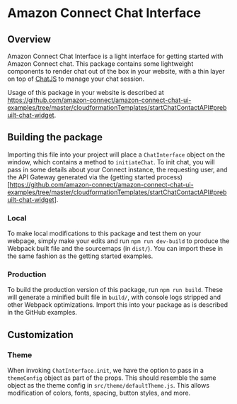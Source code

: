 # Amazon Connect Chat Interface
## Overview
Amazon Connect Chat Interface is a light interface for getting started with Amazon Connect chat. This package contains
some lightweight components to render chat out of the box in your website, with a thin layer on top of [ChatJS](https://github.com/amazon-connect/amazon-connect-chatjs)
to manage your chat session.

Usage of this package in your website is described at https://github.com/amazon-connect/amazon-connect-chat-ui-examples/tree/master/cloudformationTemplates/startChatContactAPI#prebuilt-chat-widget.

## Building the package

Importing this file into your project will place a `ChatInterface` object on the window, which contains a method to `initiateChat`.
To init chat, you will pass in some details about your Connect instance, the requesting user, and the API Gateway generated 
via the (getting started process)[https://github.com/amazon-connect/amazon-connect-chat-ui-examples/tree/master/cloudformationTemplates/startChatContactAPI#prebuilt-chat-widget].

### Local
To make local modifications to this package and test them on your webpage, simply make your edits and run `npm run dev-build` to produce the
Webpack built file and the sourcemaps (in `dist/`). You can import these in the same fashion as the getting started examples.

### Production
To build the production version of this package, run `npm run build`. These will generate a minified built file in `build/`, with console logs stripped and other Webpack optimizations.
Import this into your package as is described in the GitHub examples.

## Customization
### Theme
When invoking `ChatInterface.init`, we have the option to pass in a `themeConfig` object as part of the props. This should resemble the same object as the theme config in `src/theme/defaultTheme.js`. This allows modification of colors, fonts, spacing, button styles, and more.
